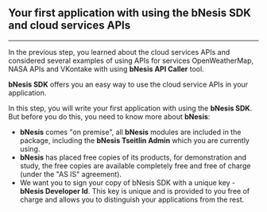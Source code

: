 ## **Your first application with using the bNesis SDK and cloud services APIs**  
-------------------------------------------------------------------------------
In the previous step, you learned about the cloud services APIs and considered several examples of using APIs for services OpenWeatherMap, NASA APIs and VKontake with using **bNesis API Caller** tool.

**bNesis SDK** offers you an easy way to use the cloud service APIs in your application.

In this step, you will write your first application with using the **bNesis SDK**. But before you do this, you need to know more about **bNesis**:
- **bNesis** comes "on premise", all **bNesis** modules are included in the package, including the **bNesis Tseitlin Admin** which you are currently using.
- **bNesis** has placed free copies of its products, for demonstration and study, the free copies are available completely free and free of charge (under the "AS IS" agreement).
- We want you to sign your copy of bNesis SDK with a unique key - **bNesis Developer Id**. This key is unique and is provided to you free of charge and allows you to distinguish your applications from the rest.
